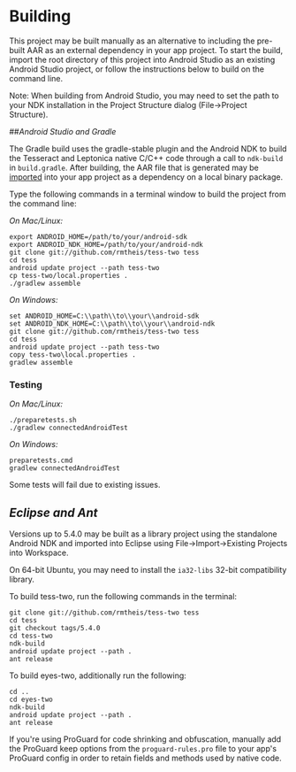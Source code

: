 # Building

This project may be built manually as an alternative to including the pre-built
AAR as an external dependency in your app project. To start the build, import
the root directory of this project into Android Studio as an existing Android
Studio project, or follow the instructions below to build on the command line.

Note: When building from Android Studio, you may need to set the path to your
NDK installation in the Project Structure dialog (File->Project Structure).

##_Android Studio and Gradle_

The Gradle build uses the gradle-stable plugin and the Android NDK to
build the Tesseract and Leptonica native C/C++ code through a call to
`ndk-build` in `build.gradle`. After building, the AAR file that is generated
may be [imported][aar-import] into your app project as a dependency on a local
binary package.

Type the following commands in a terminal window to build the project from the 
command line:

_On Mac/Linux:_
	
    export ANDROID_HOME=/path/to/your/android-sdk
    export ANDROID_NDK_HOME=/path/to/your/android-ndk
    git clone git://github.com/rmtheis/tess-two tess
    cd tess
    android update project --path tess-two
    cp tess-two/local.properties .
    ./gradlew assemble
		
_On Windows:_
		
    set ANDROID_HOME=C:\\path\\to\\your\\android-sdk
    set ANDROID_NDK_HOME=C:\\path\\to\\your\\android-ndk
    git clone git://github.com/rmtheis/tess-two tess
    cd tess
    android update project --path tess-two
    copy tess-two\local.properties .
    gradlew assemble

### Testing

_On Mac/Linux:_

    ./preparetests.sh
    ./gradlew connectedAndroidTest

_On Windows:_

    preparetests.cmd
    gradlew connectedAndroidTest

Some tests will fail due to existing issues.

## _Eclipse and Ant_

Versions up to 5.4.0 may be built as a library project using the standalone
Android NDK and imported into Eclipse using File->Import->Existing Projects into
Workspace.

On 64-bit Ubuntu, you may need to install the `ia32-libs` 32-bit compatibility 
library.

To build tess-two, run the following commands in the terminal:

    git clone git://github.com/rmtheis/tess-two tess
    cd tess
    git checkout tags/5.4.0
    cd tess-two
    ndk-build
    android update project --path .
    ant release

To build eyes-two, additionally run the following:

    cd ..
    cd eyes-two
    ndk-build
    android update project --path .
    ant release

If you're using ProGuard for code shrinking and obfuscation, manually add the 
ProGuard keep options from the `proguard-rules.pro` file to your app's ProGuard
config in order to retain fields and methods used by native code.

[aar-import]:http://stackoverflow.com/a/28816265/667810
